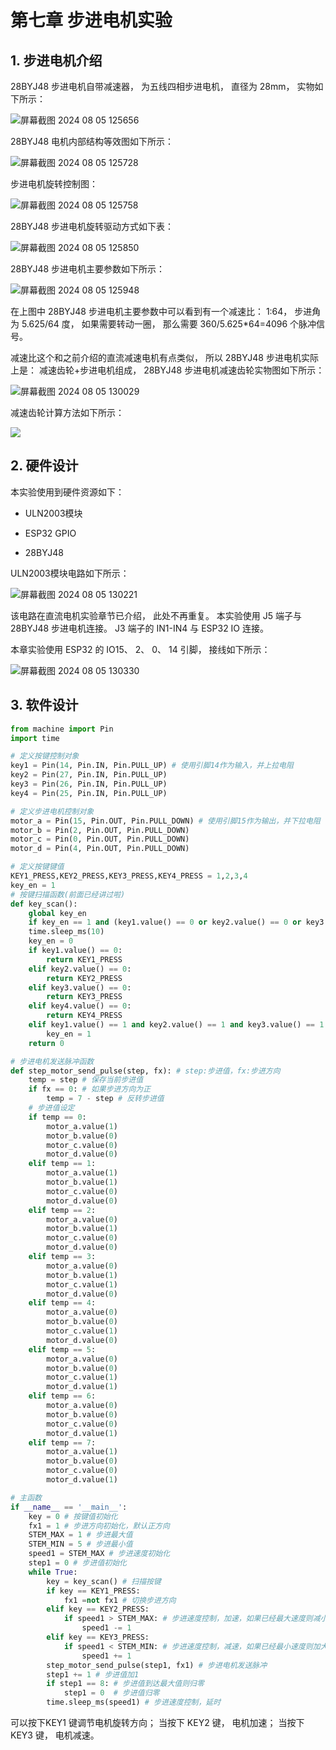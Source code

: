 # 第七章 步进电机实验

## 1. 步进电机介绍

28BYJ48 步进电机自带减速器， 为五线四相步进电机， 直径为 28mm， 实物如下所示：

![屏幕截图 2024 08 05 125656](https://img.picgo.net/2024/08/05/-2024-08-05-1256560bcbfef1295ba019.png)

28BYJ48 电机内部结构等效图如下所示：

![屏幕截图 2024 08 05 125728](https://img.picgo.net/2024/08/05/-2024-08-05-1257286f73dbbcda3048b3.png)

步进电机旋转控制图：

![屏幕截图 2024 08 05 125758](https://img.picgo.net/2024/08/05/-2024-08-05-1257580470a6f37f9bb800.png)

28BYJ48 步进电机旋转驱动方式如下表：

![屏幕截图 2024 08 05 125850](https://img.picgo.net/2024/08/05/-2024-08-05-125850f93e233b8e5e1974.png)

28BYJ48 步进电机主要参数如下所示：

![屏幕截图 2024 08 05 125948](https://img.picgo.net/2024/08/05/-2024-08-05-125948bf3167d795ad878a.png)

在上图中 28BYJ48 步进电机主要参数中可以看到有一个减速比： 1:64， 步进角为 5.625/64 度， 如果需要转动一圈， 那么需要 360/5.625*64=4096 个脉冲信号。

减速比这个和之前介绍的直流减速电机有点类似， 所以 28BYJ48 步进电机实际上是： 减速齿轮+步进电机组成， 28BYJ48 步进电机减速齿轮实物图如下所示：

![屏幕截图 2024 08 05 130029](https://img.picgo.net/2024/08/05/-2024-08-05-1300294f2c42df9d37631b.png)

减速齿轮计算方法如下所示：

![](C:\Users\qiu\AppData\Roaming\marktext\images\2024-08-05-13-01-15-image.png)

## 2. 硬件设计

本实验使用到硬件资源如下：

- ULN2003模块

- ESP32 GPIO

- 28BYJ48

ULN2003模块电路如下所示：

![屏幕截图 2024 08 05 130221](https://img.picgo.net/2024/08/05/-2024-08-05-130221c6b3bbbaaed2f9c5.png)

该电路在直流电机实验章节已介绍， 此处不再重复。 本实验使用 J5 端子与28BYJ48 步进电机连接。 J3 端子的 IN1-IN4 与 ESP32 IO 连接。

本章实验使用 ESP32 的 IO15、 2、 0、 14 引脚， 接线如下所示：

![屏幕截图 2024 08 05 130330](https://img.picgo.net/2024/08/05/-2024-08-05-130330f062c116ae601e55.png)

## 3. 软件设计

```python
from machine import Pin
import time

# 定义按键控制对象
key1 = Pin(14, Pin.IN, Pin.PULL_UP) # 使用引脚14作为输入，并上拉电阻
key2 = Pin(27, Pin.IN, Pin.PULL_UP)
key3 = Pin(26, Pin.IN, Pin.PULL_UP)
key4 = Pin(25, Pin.IN, Pin.PULL_UP)

# 定义步进电机控制对象
motor_a = Pin(15, Pin.OUT, Pin.PULL_DOWN) # 使用引脚15作为输出，并下拉电阻
motor_b = Pin(2, Pin.OUT, Pin.PULL_DOWN)
motor_c = Pin(0, Pin.OUT, Pin.PULL_DOWN)
motor_d = Pin(4, Pin.OUT, Pin.PULL_DOWN)

# 定义按键键值
KEY1_PRESS,KEY2_PRESS,KEY3_PRESS,KEY4_PRESS = 1,2,3,4
key_en = 1
# 按键扫描函数(前面已经讲过啦)
def key_scan():
    global key_en
    if key_en == 1 and (key1.value() == 0 or key2.value() == 0 or key3.value() == 0 or key4.value() == 0)
    time.sleep_ms(10)
    key_en = 0
    if key1.value() == 0:
        return KEY1_PRESS
    elif key2.value() == 0:
        return KEY2_PRESS
    elif key3.value() == 0:
        return KEY3_PRESS
    elif key4.value() == 0:
        return KEY4_PRESS
    elif key1.value() == 1 and key2.value() == 1 and key3.value() == 1 and key4.value() == 1:
        key_en = 1
    return 0    

# 步进电机发送脉冲函数
def step_motor_send_pulse(step, fx): # step:步进值，fx:步进方向
    temp = step # 保存当前步进值
    if fx == 0: # 如果步进方向为正
        temp = 7 - step # 反转步进值
    # 步进值设定    
    if temp == 0: 
        motor_a.value(1)
        motor_b.value(0)
        motor_c.value(0)
        motor_d.value(0)
    elif temp == 1:
        motor_a.value(1)
        motor_b.value(1)
        motor_c.value(0)
        motor_d.value(0)
    elif temp == 2:
        motor_a.value(0)
        motor_b.value(1)
        motor_c.value(0)
        motor_d.value(0)
    elif temp == 3:
        motor_a.value(0)
        motor_b.value(1)
        motor_c.value(1)
        motor_d.value(0)  
    elif temp == 4:
        motor_a.value(0)
        motor_b.value(0)
        motor_c.value(1)
        motor_d.value(0)
    elif temp == 5:
        motor_a.value(0)
        motor_b.value(0)
        motor_c.value(1)
        motor_d.value(1)    
    elif temp == 6:
        motor_a.value(0)
        motor_b.value(0)
        motor_c.value(0)
        motor_d.value(1)      
    elif temp == 7:
        motor_a.value(1)
        motor_b.value(0)
        motor_c.value(0)
        motor_d.value(1)      

# 主函数
if __name__ == '__main__':
    key = 0 # 按键值初始化
    fx1 = 1 # 步进方向初始化，默认正方向
    STEM_MAX = 1 # 步进最大值
    STEM_MIN = 5 # 步进最小值
    speed1 = STEM_MAX # 步进速度初始化
    step1 = 0 # 步进值初始化
    while True:
        key = key_scan() # 扫描按键
        if key == KEY1_PRESS:
            fx1 =not fx1 # 切换步进方向
        elif key == KEY2_PRESS:
            if speed1 > STEM_MAX: # 步进速度控制，加速，如果已经最大速度则减小
                speed1 -= 1
        elif key == KEY3_PRESS:
            if speed1 < STEM_MIN: # 步进速度控制，减速，如果已经最小速度则加大
                speed1 += 1
        step_motor_send_pulse(step1, fx1) # 步进电机发送脉冲
        step1 += 1 # 步进值加1
        if step1 == 8: # 步进值到达最大值则归零
            step1 = 0  # 步进值归零      
        time.sleep_ms(speed1) # 步进速度控制，延时

```

可以按下KEY1 键调节电机旋转方向； 当按下 KEY2 键， 电机加速； 当按下 KEY3 键， 电机减速。



